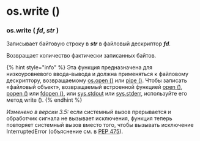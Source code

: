 # os.write \(\)

### os.write \( _fd_, _str_ \)

Записывает байтовую строку в _**str**_ в файловый дескриптор _**fd**_.

Возвращает количество фактически записанных байтов.

{% hint style="info" %}
Эта функция предназначена для низкоуровневого ввода-вывода и должна применяться к файловому дескриптору, возвращаемому [os.open \(\)](os.open.md) или [pipe \(\)](os.pipe.md). Чтобы записать «файловый объект», возвращаемый встроенной функцией [open \(\)](../../../vstroennye-funkcii/open.md), [popen \(\)](../upravlenie-processami/os.popen.md) или [fdopen \(\)](../sozdanie-failovogo-obekta/os.fdopen.md), или [sys.stdout](../../../sluzhby-sredy-vypolneniya-python/sys/sys.stdin-sys.stdout-sys.stderr.md) или [sys.stderr](../../../sluzhby-sredy-vypolneniya-python/sys/sys.stdin-sys.stdout-sys.stderr.md), используйте его метод write \(\).
{% endhint %}

_Изменено в версии 3.5:_ если системный вызов прерывается и обработчик сигнала не вызывает исключения, функция теперь повторяет системный вызов вместо того, чтобы вызывать исключение InterruptedError \(объяснение см. в [PEP 475](https://www.python.org/dev/peps/pep-0475/)\).

